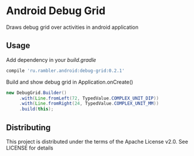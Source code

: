 Android Debug Grid
======================

Draws debug grid over activities in android application

Usage
-----

Add dependency in your _build.gradle_ 
```groovy
compile 'ru.rambler.android:debug-grid:0.2.1'
```

Build and show debug grid in Application.onCreate()

```java
new DebugGrid.Builder()
     .with(Line.fromLeft(72, TypedValue.COMPLEX_UNIT_DIP))
     .with(Line.fromRight(24, TypedValue.COMPLEX_UNIT_MM))
     .build(this);
```

Distributing
------------

This project is distributed under the terms of the Apache License v2.0. 
See LICENSE for details  